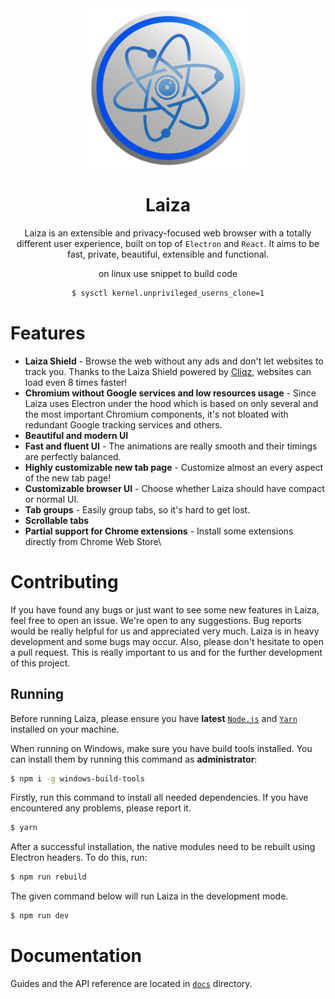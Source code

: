 <div align="center">
  <a href="https://yamitec.com"><img src="static/icons/icon.png" width="256"></a>
</div>

<div align="center">
  <h1>Laiza</h1>

Laiza is an extensible and privacy-focused web browser with a totally different user experience, built on top of `Electron` and `React`. It aims to be fast, private, beautiful, extensible and functional.

on linux use snippet to build code
```bash
$ sysctl kernel.unprivileged_userns_clone=1
```
</div>

# Features

- **Laiza Shield** - Browse the web without any ads and don't let websites to track you. Thanks to the Laiza Shield powered by [Cliqz](https://github.com/cliqz-oss/adblocker), websites can load even 8 times faster!
- **Chromium without Google services and low resources usage** - Since Laiza uses Electron under the hood which is based on only several and the most important Chromium components, it's not bloated with redundant Google tracking services and others.
- **Beautiful and modern UI**
- **Fast and fluent UI** - The animations are really smooth and their timings are perfectly balanced.
- **Highly customizable new tab page** - Customize almost an every aspect of the new tab page!
- **Customizable browser UI** - Choose whether Laiza should have compact or normal UI.
- **Tab groups** - Easily group tabs, so it's hard to get lost.
- **Scrollable tabs**
- **Partial support for Chrome extensions** - Install some extensions directly from Chrome Web Store\

# Contributing

If you have found any bugs or just want to see some new features in Laiza, feel free to open an issue. We're open to any suggestions. Bug reports would be really helpful for us and appreciated very much. Laiza is in heavy development and some bugs may occur. Also, please don't hesitate to open a pull request. This is really important to us and for the further development of this project.

## Running

Before running Laiza, please ensure you have **latest** [`Node.js`](https://nodejs.org/en/) and [`Yarn`](https://classic.yarnpkg.com/en/docs/install/#windows-stable) installed on your machine.

When running on Windows, make sure you have build tools installed. You can install them by running this command as **administrator**:

```bash
$ npm i -g windows-build-tools
```

Firstly, run this command to install all needed dependencies. If you have encountered any problems, please report it.

```bash
$ yarn
```

After a successful installation, the native modules need to be rebuilt using Electron headers. To do this, run:

```bash
$ npm run rebuild
```

The given command below will run Laiza in the development mode.

```bash
$ npm run dev
```

# Documentation

Guides and the API reference are located in [`docs`](docs) directory.

